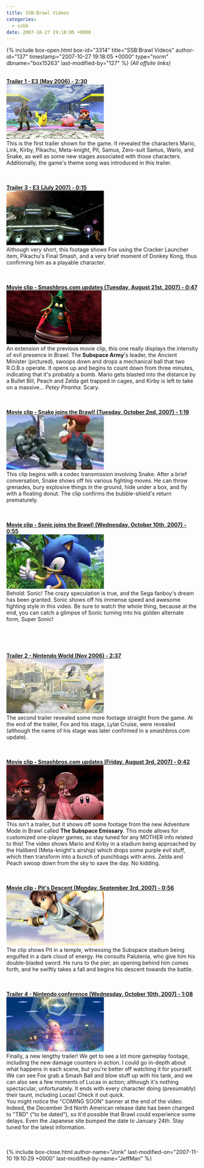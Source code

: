 ```yaml
---
title: SSB:Brawl Videos
categories:
  - ssbb
date: 2007-10-27 19:18:05 +0000
---
```

{% include box-open.html box-id="3314" title="SSB:Brawl Videos" author-id="137" timestamp="2007-10-27 19:18:05 +0000" type="norm" dbname="box15263" last-modified-by="127" %}
<i>(All offsite links)</i><br /><br />

<table1>

<p style="text-align:justify;">

<a href="http://www.smashbros.com/en_us/movies/movie01.html"><b>Trailer 1 - E3 (May 2006) - 2:30</b><br />
<img src="/ssbb/screenshots/trailer1.jpg" title="Trailer 1" border="0" /></a><br />
This is the first trailer shown for the game. It revealed the characters Mario, Link, Kirby, Pikachu, Meta-knight, Pit, Samus, Zero-suit Samus, Wario, and Snake, as well as some new stages associated with those characters. Additionally, the game's theme song was introduced in this trailer.<br />
<br /><br />

<a href="http://www.smashbros.com/en_us/movies/movie070712a.html?keepThis=true&TB_iframe=true&height=290&width=420"><b>Trailer 3 - E3 (July 2007) - 0:15</b><br />
<img src="/ssbb/screenshots/trailer3.jpg" title="Trailer 3" border="0" /></a><br />
Although very short, this footage shows Fox using the Cracker Launcher item, Pikachu's Final Smash, and a very brief moment of Donkey Kong, thus confirming him as a playable character.<br />
<br /><br />

<a href="http://www.smashbros.com/en_uk/movies/movie070821a.html?keepThis=true&TB_iframe=true&height=290&width=420"><b>Movie clip - Smashbros.com updates (Tuesday, August 21st, 2007) - 0:47</b><br />
<img src="/ssbb/screenshots/trailer5.jpg" title="Movie clip" border="0" /></a><br />
An extension of the previous movie clip, this one really displays the intensity of evil presence in Brawl. The <b>Subspace Army</b>'s leader, the Ancient Minister (pictured), swoops down and drops a mechanical ball that two R.O.B.s operate. It opens up and begins to count down from three minutes, indicating that it's probably a bomb. Mario gets blasted into the distance by a Bullet Bill, Peach and Zelda get trapped in cages, and Kirby is left to take on a massive... <i>Petey Piranha.</i> Scary.<br /><br /><br />

<a href="http://www.smashbros.com/en_uk/movies/movie071002d.html?keepThis=true&TB_iframe=true&height=355&width=532"><b>Movie clip - Snake joins the Brawl! (Tuesday, October 2nd, 2007) - 1:19</b><br />
<img src="/ssbb/screenshots/trailer7.jpg" title="Movie clip" border="0" /></a><br />
This clip begins with a codec transmission involving Snake. After a brief conversation, Snake shows off his various fighting moves. He can throw grenades, bury explosive things in the ground, hide under a box, and fly with a floating donut. The clip confirms the bubble-shield's return prematurely.<br /><br /><br />

<a href="http://www.smashbros.com/en_uk/movies/movie071010a.html?keepThis=true&TB_iframe=true&height=390&width=532"><b>Movie clip - Sonic joins the Brawl! (Wednesday, October 10th, 2007) - 0:55</b><br />
<img src="/ssbb/screenshots/trailer9.jpg" title="Movie clip" border="0" /></a><br />
Behold: Sonic! The crazy speculation is true, and the Sega fanboy's dream has been granted. Sonic shows off his immense speed and awesome fighting style in this video. Be sure to watch the whole thing, because at the end, you can catch a glimpse of Sonic turning into his golden alternate form, Super Sonic!<br /><br /><br />

</p>

</table1>

<table2>&nbsp;&nbsp;&nbsp;&nbsp;&nbsp;&nbsp;</table2>

<table2>

<p style="text-align:justify;">

<a href="http://www.smashbros.com/en_us/movies/movie02.html"><b>Trailer 2 - Nintendo World (Nov 2006) - 2:37</b><br />
<img src="/ssbb/screenshots/trailer2.jpg" title="Trailer 2" border="0" /></a><br />
The second trailer revealed some more footage straight from the game. At the end of the trailer, Fox and his stage, Lylat Cruise, were revealed (although the name of his stage was later confirmed in a smashbros.com update).<br />
<br /><br />

<a href="http://www.smashbros.com/en_us/movies/movie070803a.html?keepThis=true&TB_iframe=true&height=290&width=420"><b>Movie clip - Smashbros.com updates (Friday, August 3rd, 2007) - 0:42</b><br />
<img src="/ssbb/screenshots/trailer4.JPG" title="Movie clip" border="0" /></a><br />
This isn't a trailer, but it shows off some footage from the new Adventure Mode in Brawl called <b>The Subspace Emissary</b>. This mode allows for customized one-player games, so stay tuned for any MOTHER info related to this! The video shows Mario and Kirby in a stadium being approached by the Haliberd (Meta-knight's airship) which drops some purple evil stuff, which then transform into a bunch of punchbags with arms. Zelda and Peach swoop down from the sky to save the day. No kidding.<br /><br /><br />

<a href="http://www.smashbros.com/en_uk/movies/movie070903a.html?keepThis=true&TB_iframe=true&height=290&width=420"><b>Movie clip - Pit's Descent (Monday, September 3rd, 2007) - 0:56</b><br />
<img src="/ssbb/screenshots/trailer6.jpg" title="Movie clip" border="0" /></a><br />
The clip shows Pit in a temple, witnessing the Subspace stadium being engulfed in a dark cloud of energy. He consults Palutenia, who give him his double-bladed sword. He runs to the pier, an opening behind him comes forth, and he swiftly takes a fall and begins his descent towards the battle.<br />
<br /><br />

<a href="http://www.smashbros.com/en_uk/movies/movie071010b.html?keepThis=true&TB_iframe=true&height=320&width=420"><b>Trailer 4 - Nintendo conference (Wednesday, October 10th, 2007) - 1:08</b><br />
<img src="/ssbb/screenshots/trailer8.jpg" title="Trailer 4" border="0" /></a><br />
Finally, a new lengthy trailer! We get to see a lot more gameplay footage, including the new damage counters in action. I could go in-depth about what happens in each scene, but you're better off watching it for yourself. We can see Fox grab a Smash Ball and blow stuff up with his tank, and we can also see a few moments of Lucas in action; although it's nothing spectacular, unfortunately. It ends with every character doing (presumably) their taunt, including Lucas! Check it out quick.<br />You might notice the "COMING SOON" banner at the end of the video. Indeed, the December 3rd North American release date has been changed to "TBD" ("to be dated"), so it'd possible that Brawl could experience some delays. Even the Japanese site bumped the date to January 24th. Stay tuned for the latest information.<br />
<br /><br />

</p>

</table2>

<table3></table3>
{% include box-close.html author-name="Jonk" last-modified-on="2007-11-10 19:10:29 +0000" last-modified-by-name="JeffMan" %}

